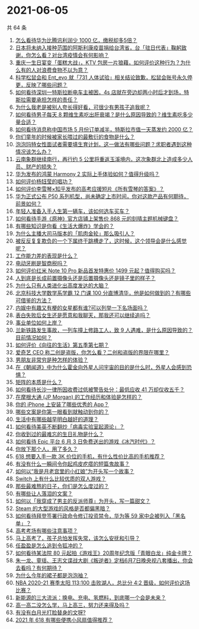 # 2021-06-05

共 64 条

<!-- BEGIN -->
<!-- 最后更新时间 Sat Jun 05 2021 08:36:12 GMT+0800 (China Standard Time) -->

1. [怎么看待华为比腾讯利润少 1000 亿，缴税却多5倍？](https://www.zhihu.com/question/462746576)
2. [日本将未纳入接种范围的阿斯利康疫苗捐给台湾省，台「驻日代表」鞠躬致谢，你怎么看？对台湾疫情会有何影响？](https://www.zhihu.com/question/463127339)
3. [重庆一生日宴变「蛋糕大战」，KTV
   包房一片狼藉，如何评价这种行为？为什么有的人对浪费食物不以为意？](https://www.zhihu.com/question/463080691)
4. [科学松鼠会和 Ent_evo 就「731
   人体试验」相关结论致歉，松鼠会账号永久停更，反映了哪些问题？](https://www.zhihu.com/question/463111735)
5. [如何看待深圳一特斯拉断电车主被困，4s
   店就在旁边却两小时后才到场，特斯拉需要承担怎样的责任？](https://www.zhihu.com/question/462688516)
6. [为什么我老是被别人夸长得好看，可很少有男孩子追我呢？](https://www.zhihu.com/question/319027663)
7. [如何看待男子每天 8
   颗维生素吃出肝衰竭？是什么原因导致的？维生素吃多少量合适？](https://www.zhihu.com/question/463004931)
8. [如何看待消息称中国市场 5 月份订单减半，特斯拉市值一天蒸发约 2000
   亿？](https://www.zhihu.com/question/463066556)
9. [你们童年的时候被家长喂过的最敷衍的食物是什么？](https://www.zhihu.com/question/462844792)
10. [泡泡玛特女性面试者需要填生育计划，这一做法有哪些问题？求职者遇到这种情况该怎么办？](https://www.zhihu.com/question/463127265)
11. [云南象群继续南行，再行约 5
    公里将重返玉溪境内，这次象群北上造成多少人员、财产的损失？](https://www.zhihu.com/question/463102060)
12. [华为发布的鸿蒙 Harmony 2
    实际上手体验如何？值得升级吗？](https://www.zhihu.com/question/458633364)
13. [如何评价杨钰莹的唱功？](https://www.zhihu.com/question/23503608)
14. [如何评价李雪琴×知乎发布的高考应援短片《所有雪琴的答案》？](https://www.zhihu.com/question/463097533)
15. [华为正式公布 P50
    系列机型，尚未确定上市时间，你对这款产品有何期待，前景如何？](https://www.zhihu.com/question/462823371)
16. [年轻人准备入手人生第一辆车，该如何选车买车？](https://www.zhihu.com/question/462934776)
17. [如何看待手游《原神》官方店铺上架售价 868
    元的刻晴主题机械键盘？](https://www.zhihu.com/question/462000684)
18. [有哪些知识是你看《生活大爆炸》学会的？](https://www.zhihu.com/question/321167011)
19. [为什么主播大司马版本的「肌肉金轮」那么吸引人？](https://www.zhihu.com/question/461688762)
20. [被反反复复欺负的一个下属终于跳槽走了，这时候，这个领导会是什么感觉呢？](https://www.zhihu.com/question/419717401)
21. [工作能力差的表现是什么？](https://www.zhihu.com/question/272082217)
22. [电动牙刷是智商税吗？](https://www.zhihu.com/question/60799591)
23. [如何评价红米 Note 10 Pro 新品首发特惠价 1499
    元起？值得购买吗？](https://www.zhihu.com/question/461503607)
24. [人到底是长成前置摄像头还是后置摄像头还是镜子里的样子？](https://www.zhihu.com/question/66063294)
25. [为什么只有人类进化出高度发达的大脑？](https://www.zhihu.com/question/20323967)
26. [北京科技大学数学系学霸 12 门课 100
    分直博清华，他是如何做到的？有哪些可借鉴的方法？](https://www.zhihu.com/question/463055855)
27. [内娱中有趣又有梗的女星都有谁?可以列举一下名场面吗？](https://www.zhihu.com/question/462892733)
28. [表白失败后女生还是愿意和我聊天，那我还可以继续追吗？](https://www.zhihu.com/question/367730793)
29. [事业单位如何上岸？](https://www.zhihu.com/question/345511835)
30. [兰新铁路发生事故，一列车撞上修路工人，致 9
    人遇难，是什么原因导致的？目前情况如何？](https://www.zhihu.com/question/463074526)
31. [如何评价《向往的生活》第五季第七期？](https://www.zhihu.com/question/463123692)
32. [爱奇艺 CEO 称二创是盗版，你怎么看？二创和盗版的界限在哪里？](https://www.zhihu.com/question/463058796)
33. [男朋友非常穷是种怎样的体验？](https://www.zhihu.com/question/26596095)
34. [在《朝闻道》中为什么霍金向外星人问宇宙的目的是什么时，外星人会感到恐惧？](https://www.zhihu.com/question/307116324)
35. [矩阵的本质是什么？](https://www.zhihu.com/question/22047061)
36. [如何看待长沙一律所因收费过低被警告处分：最低应收 41
    万却仅收五千？](https://www.zhihu.com/question/462810614)
37. [在摩根大通 (JP Morgan) 的工作经历和体验是怎样的？](https://www.zhihu.com/question/22083941)
38. [你的 iPhone 上安装了哪些优秀的 App？](https://www.zhihu.com/question/20857355)
39. [哪些文案是你第一眼看到就触动到你的？](https://www.zhihu.com/question/454171964)
40. [生活中有哪些越早明白越好的道理？](https://www.zhihu.com/question/392680981)
41. [如何看待美英不断翻炒「病毒实验室起源论」？](https://www.zhihu.com/question/462610953)
42. [你收到过的最难忘的生日礼物是什么？](https://www.zhihu.com/question/23873759)
43. [如何看待 Epic 平台 6 月 3
    日免费送出的游戏《冰汽时代》？](https://www.zhihu.com/question/463021141)
44. [你放下那个人，用了多久？](https://www.zhihu.com/question/459105986)
45. [618 想要入手一款 3K
    价位的手机，有什么性价比高的手机推荐？](https://www.zhihu.com/question/458336036)
46. [有没有什么一瞬间令你起鸡皮疙瘩的短篇鬼故事？](https://www.zhihu.com/question/382949359)
47. [如何以“我是月老宫里的小红娘”为开头写一个故事？](https://www.zhihu.com/question/455142039)
48. [Switch 上有什么比较优质的双人游戏？](https://www.zhihu.com/question/283561191)
49. [那些最难熬的日子，你们是怎么度过的？](https://www.zhihu.com/question/452944848)
50. [有哪些让人落泪的文案？](https://www.zhihu.com/question/450182895)
51. [如何以「我穿成了男主的反派师尊」为开头，写一篇甜文？](https://www.zhihu.com/question/433065335)
52. [Steam 的大型游戏的风格是否都偏黑暗？](https://www.zhihu.com/question/460129234)
53. [如何看待拜登签署行政命令修订投资禁令，华为等 59
    家中企被列入「黑名单」？](https://www.zhihu.com/question/463048861)
54. [高考考场有哪些注意事项？](https://www.zhihu.com/question/461629127)
55. [马上高考了，孩子总怕发挥失常，该怎么安抚和引导？](https://www.zhihu.com/question/462355606)
56. [任盈盈是怎么追到令狐冲的？](https://www.zhihu.com/question/462707077)
57. [如何看待某法院 80
    元起拍《游戏王》20周年纪念版「青眼白龙」纯金卡牌？](https://www.zhihu.com/question/462784002)
58. [朱一龙、童瑶、王志文谍战大剧《叛逆者》定档6月7日晚央视八套播出，你会去看吗？有何期待？](https://www.zhihu.com/question/462905368)
59. [为什么今年的裙子都是泡泡袖？](https://www.zhihu.com/question/397465205)
60. [NBA 2020-21 赛季太阳 113:100 击败湖人，总比分 4:2
    晋级，如何评价这场比赛？](https://www.zhihu.com/question/463061695)
61. [新能源的三大流派：换电、充电、氢燃料，到底哪一个会是未来？](https://www.zhihu.com/question/453005871)
62. [高一高二没怎么学，马上高三，努力还来得及吗？](https://www.zhihu.com/question/461313503)
63. [有没有白月光打脸替身的文呀?](https://www.zhihu.com/question/459071698)
64. [2021 年 618 有哪些便携小风扇值得推荐？](https://www.zhihu.com/question/460200651)

<!-- END -->
